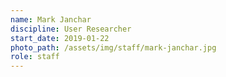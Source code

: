 ```yaml
---
name: Mark Janchar
discipline: User Researcher
start_date: 2019-01-22
photo_path: /assets/img/staff/mark-janchar.jpg
role: staff
---
```

